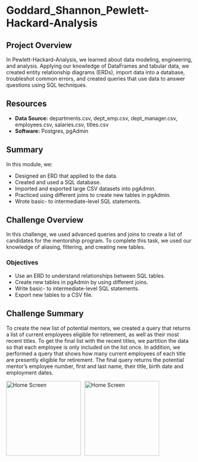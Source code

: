 # Goddard_Shannon_Pewlett-Hackard-Analysis
## Project Overview
In Pewlett-Hackard-Analysis, we learned about data modeling, engineering, and analysis. Applying our knowledge of DataFrames and tabular data, we created entity relationship diagrams (ERDs), import data into a database, troubleshot common errors, and created queries that use data to answer questions using SQL techniques.

## Resources
- **Data Source:** departments.csv, dept_emp.csv, dept_manager.csv, employees.csv, salaries.csv, titles.csv
- **Software:** Postgres, pgAdmin

## Summary
In this module, we: 
- Designed an ERD that applied to the data.
- Created and used a SQL database.
- Imported and exported large CSV datasets into pgAdmin.
- Practiced using different joins to create new tables in pgAdmin.
- Wrote basic- to intermediate-level SQL statements.

## Challenge Overview
In this challenge, we used advanced queries and joins to create a list of candidates for the mentorship program. To complete this task, we used our knowledge of aliasing, filtering, and creating new tables.

### Objectives
- Use an ERD to understand relationships between SQL tables.
- Create new tables in pgAdmin by using different joins.
- Write basic- to intermediate-level SQL statements.
- Export new tables to a CSV file.

## Challenge Summary
To create the new list of potential mentors, we created a query that returns a list of current employees eligible for retirement, as well as their most recent titles. To get the final list with the recent titles, we partition the data so that each employee is only included on the list once. In addition, we performed a query that shows how many current employees of each title are presently eligible for retirement. The final query returns the potential mentor’s employee number, first and last name, their title, birth date and employment dates.

<img src=""
     alt="Home Screen"
     style="float: left; margin-right: 10px;"
     width="200"/> <img src=""
     alt="Home Screen"
     style="float: left; margin-right: 10px;"
     width="200"/>
